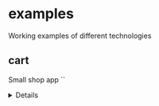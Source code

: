 # examples
Working examples of different technologies

## cart
Small shop app
``<details>
  <summary>Details</summary>
    ```markdown
    > Shop button makes axios request to outside API and stores response on Redux.
    > Clicking a product makes axios request using product ID to get product details, storing response on Redux.
    * Add To Cart button pushes product into array stored on Redux. The number of items in the cart is updated in the header (Cart button).
    * Cart button routes to Cart, showing all items currently stored in cart property on Redux state.
    ```
  </details>
